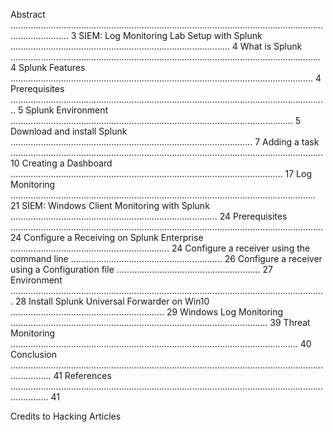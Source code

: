 Abstract ................................................................................................................................................... 3 SIEM: Log Monitoring Lab Setup with Splunk ....................................................................................... 4 What is Splunk ........................................................................................................................... 4 Splunk Features ........................................................................................................................ 4 Prerequisites .............................................................................................................................. 5 Splunk Environment ................................................................................................................ 5 Download and install Splunk ................................................................................................ 7 Adding a task ............................................................................................................................ 10 Creating a Dashboard ............................................................................................................ 17 Log Monitoring ......................................................................................................................... 21 SIEM: Windows Client Monitoring with Splunk .................................................................................. 24 Prerequisites ............................................................................................................................ 24 Configure a Receiving on Splunk Enterprise ............................................................... 24 Configure a receiver using the command line ............................................................ 26 Configure a receiver using a Configuration file ......................................................... 27 Environment ............................................................................................................................. 28 Install Splunk Universal Forwarder on Win10 ............................................................. 29 Windows Log Monitoring ...................................................................................................... 39 Threat Monitoring .................................................................................................................. 40 Conclusion ............................................................................................................................................ 41 References ........................................................................................................................................... 41


Credits to Hacking Articles
